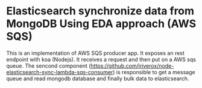 # Elasticsearch synchronize data from MongoDB Using EDA approach (AWS SQS)
This is an implementation of AWS SQS producer app. It exposes an rest endpoint with koa (Nodejs). It receives a request and then put on a AWS sqs queue. The sencond component (https://github.com/jriverox/node-elasticsearch-sync-lambda-sqs-consumer) is responsible to get a message queue and read mongodb database and finally bulk data to elasticsearch.
